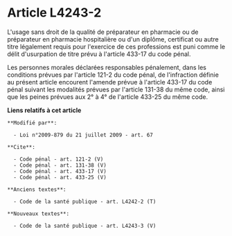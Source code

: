# Article L4243-2

L'usage sans droit de la qualité de préparateur en pharmacie ou de préparateur en pharmacie hospitalière ou d'un diplôme,
certificat ou autre titre légalement requis pour l'exercice de ces professions est puni comme le délit d'usurpation de titre
prévu à l'article 433-17 du code pénal. 

Les personnes morales déclarées responsables pénalement, dans les conditions prévues par l'article 121-2 du code pénal, de
l'infraction définie au présent article encourent l'amende prévue à l'article 433-17 du code pénal suivant les modalités
prévues par l'article 131-38 du même code, ainsi que les peines prévues aux 2° à 4° de l'article 433-25 du même code.

**Liens relatifs à cet article**

	**Modifié par**:

	  - Loi n°2009-879 du 21 juillet 2009 - art. 67

	**Cite**:

	  - Code pénal - art. 121-2 (V)
	  - Code pénal - art. 131-38 (V)
	  - Code pénal - art. 433-17 (V)
	  - Code pénal - art. 433-25 (V)

	**Anciens textes**:

	  - Code de la santé publique - art. L4242-2 (T)

	**Nouveaux textes**:

	  - Code de la santé publique - art. L4243-3 (V)
